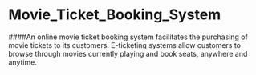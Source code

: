 # Movie_Ticket_Booking_System
####An online movie ticket booking system facilitates the purchasing of movie tickets to its
customers. E-ticketing systems allow customers to browse through movies currently
playing and book seats, anywhere and anytime.
